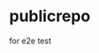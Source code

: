 # publicrepo
for e2e test


















































































































































































































































































































































































































































